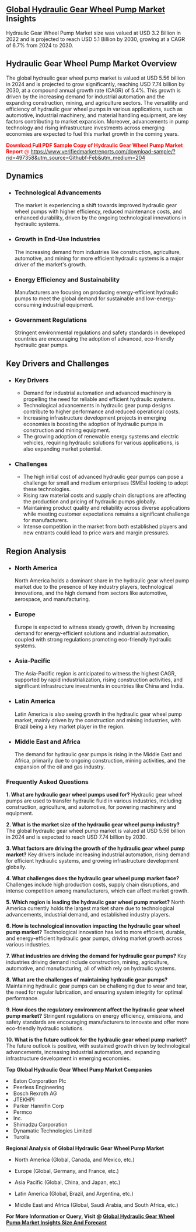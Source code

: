 <h2><a href="https://www.verifiedmarketreports.com/download-sample/?rid=497358&amp;utm_source=Githubf&amp;utm_medium=204" target="_blank">Global Hydraulic Gear Wheel Pump Market</a> Insights</h2><p>Hydraulic Gear Wheel Pump Market size was valued at USD 3.2 Billion in 2022 and is projected to reach USD 5.1 Billion by 2030, growing at a CAGR of 6.7% from 2024 to 2030.</p><p> <h2>Hydraulic Gear Wheel Pump Market Overview</h2> <p>The global hydraulic gear wheel pump market is valued at USD 5.56 billion in 2024 and is projected to grow significantly, reaching USD 7.74 billion by 2030, at a compound annual growth rate (CAGR) of 5.4%. This growth is driven by the increasing demand for industrial automation and the expanding construction, mining, and agriculture sectors. The versatility and efficiency of hydraulic gear wheel pumps in various applications, such as automotive, industrial machinery, and material handling equipment, are key factors contributing to market expansion. Moreover, advancements in pump technology and rising infrastructure investments across emerging economies are expected to fuel this market growth in the coming years.</p> <p><p><span class=""><span style="color: #ff0000;"><strong>Download Full PDF Sample Copy of Hydraulic Gear Wheel Pump Market Report</strong> @ </span><a href="https://www.verifiedmarketreports.com/download-sample/?rid=497358&amp;utm_source=Githubf-Feb&amp;utm_medium=204" target="_blank">https://www.verifiedmarketreports.com/download-sample/?rid=497358&amp;utm_source=Githubf-Feb&amp;utm_medium=204</a></span></p></p> <h2>Dynamics</h2> <ul> <li><h3>Technological Advancements</h3> The market is experiencing a shift towards improved hydraulic gear wheel pumps with higher efficiency, reduced maintenance costs, and enhanced durability, driven by the ongoing technological innovations in hydraulic systems.</li> <li><h3>Growth in End-Use Industries</h3> The increasing demand from industries like construction, agriculture, automotive, and mining for more efficient hydraulic systems is a major driver of the market's growth.</li> <li><h3>Energy Efficiency and Sustainability</h3> Manufacturers are focusing on producing energy-efficient hydraulic pumps to meet the global demand for sustainable and low-energy-consuming industrial equipment.</li> <li><h3>Government Regulations</h3> Stringent environmental regulations and safety standards in developed countries are encouraging the adoption of advanced, eco-friendly hydraulic gear pumps.</li> </ul> <h2>Key Drivers and Challenges</h2> <ul> <li><h3>Key Drivers</h3> <ul> <li>Demand for industrial automation and advanced machinery is propelling the need for reliable and efficient hydraulic systems.</li> <li>Technological advancements in hydraulic gear pump designs contribute to higher performance and reduced operational costs.</li> <li>Increasing infrastructure development projects in emerging economies is boosting the adoption of hydraulic pumps in construction and mining equipment.</li> <li>The growing adoption of renewable energy systems and electric vehicles, requiring hydraulic solutions for various applications, is also expanding market potential.</li> </ul> </li> <li><h3>Challenges</h3> <ul> <li>The high initial cost of advanced hydraulic gear pumps can pose a challenge for small and medium enterprises (SMEs) looking to adopt these technologies.</li> <li>Rising raw material costs and supply chain disruptions are affecting the production and pricing of hydraulic pumps globally.</li> <li>Maintaining product quality and reliability across diverse applications while meeting customer expectations remains a significant challenge for manufacturers.</li> <li>Intense competition in the market from both established players and new entrants could lead to price wars and margin pressures.</li> </ul> </li> </ul> <h2>Region Analysis</h2> <ul> <li><h3>North America</h3> North America holds a dominant share in the hydraulic gear wheel pump market due to the presence of key industry players, technological innovations, and the high demand from sectors like automotive, aerospace, and manufacturing.</li> <li><h3>Europe</h3> Europe is expected to witness steady growth, driven by increasing demand for energy-efficient solutions and industrial automation, coupled with strong regulations promoting eco-friendly hydraulic systems.</li> <li><h3>Asia-Pacific</h3> The Asia-Pacific region is anticipated to witness the highest CAGR, supported by rapid industrialization, rising construction activities, and significant infrastructure investments in countries like China and India.</li> <li><h3>Latin America</h3> Latin America is also seeing growth in the hydraulic gear wheel pump market, mainly driven by the construction and mining industries, with Brazil being a key market player in the region.</li> <li><h3>Middle East and Africa</h3> The demand for hydraulic gear pumps is rising in the Middle East and Africa, primarily due to ongoing construction, mining activities, and the expansion of the oil and gas industry.</li> </ul> <h3>Frequently Asked Questions</h3> <p><b>1. What are hydraulic gear wheel pumps used for?</b> Hydraulic gear wheel pumps are used to transfer hydraulic fluid in various industries, including construction, agriculture, and automotive, for powering machinery and equipment.</p> <p><b>2. What is the market size of the hydraulic gear wheel pump industry?</b> The global hydraulic gear wheel pump market is valued at USD 5.56 billion in 2024 and is expected to reach USD 7.74 billion by 2030.</p> <p><b>3. What factors are driving the growth of the hydraulic gear wheel pump market?</b> Key drivers include increasing industrial automation, rising demand for efficient hydraulic systems, and growing infrastructure development globally.</p> <p><b>4. What challenges does the hydraulic gear wheel pump market face?</b> Challenges include high production costs, supply chain disruptions, and intense competition among manufacturers, which can affect market growth.</p> <p><b>5. Which region is leading the hydraulic gear wheel pump market?</b> North America currently holds the largest market share due to technological advancements, industrial demand, and established industry players.</p> <p><b>6. How is technological innovation impacting the hydraulic gear wheel pump market?</b> Technological innovation has led to more efficient, durable, and energy-efficient hydraulic gear pumps, driving market growth across various industries.</p> <p><b>7. What industries are driving the demand for hydraulic gear pumps?</b> Key industries driving demand include construction, mining, agriculture, automotive, and manufacturing, all of which rely on hydraulic systems.</p> <p><b>8. What are the challenges of maintaining hydraulic gear pumps?</b> Maintaining hydraulic gear pumps can be challenging due to wear and tear, the need for regular lubrication, and ensuring system integrity for optimal performance.</p> <p><b>9. How does the regulatory environment affect the hydraulic gear wheel pump market?</b> Stringent regulations on energy efficiency, emissions, and safety standards are encouraging manufacturers to innovate and offer more eco-friendly hydraulic solutions.</p> <p><b>10. What is the future outlook for the hydraulic gear wheel pump market?</b> The future outlook is positive, with sustained growth driven by technological advancements, increasing industrial automation, and expanding infrastructure development in emerging economies.</p> </p><p><strong>Top Global Hydraulic Gear Wheel Pump Market Companies</strong></p><div data-test-id=""><p><li>Eaton Corporation Plc</li><li> Peerless Engineering</li><li> Bosch Rexroth AG</li><li> JTEKHPI</li><li> Parker Hannifin Corp</li><li> Permco</li><li> Inc.</li><li> Shimadzu Corporation</li><li> Dynamatic Technologies Limited</li><li> Turolla</li></p><div><strong>Regional Analysis of&nbsp;Global Hydraulic Gear Wheel Pump Market</strong></div><ul><li dir="ltr"><p dir="ltr">North America&nbsp;(Global, Canada, and Mexico, etc.)</p></li><li dir="ltr"><p dir="ltr">Europe (Global, Germany, and France, etc.)</p></li><li dir="ltr"><p dir="ltr">Asia Pacific&nbsp;(Global, China, and Japan, etc.)</p></li><li dir="ltr"><p dir="ltr">Latin America&nbsp;(Global, Brazil, and Argentina, etc.)</p></li><li dir="ltr">Middle East and Africa&nbsp;(Global, Saudi Arabia, and South Africa, etc.)</li></ul><p><strong>For More Information or Query, Visit @&nbsp;</strong><strong><a href="https://www.verifiedmarketreports.com/product/hydraulic-gear-wheel-pump-market/?utm_source=Githubf&amp;utm_medium=204" target="_blank">Global Hydraulic Gear Wheel Pump Market Insights Size And Forecast</a></strong></p></div>
